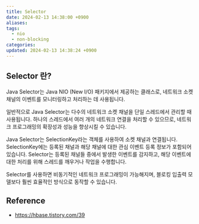 ```yaml
---
title: Selector
date: 2024-02-13 14:38:00 +0900
aliases: 
tags:
  - nio
  - non-blocking
categories: 
updated: 2024-02-13 14:38:24 +0900
---
```


## Selector 란?

Java Selector는 Java NIO (New I/O) 패키지에서 제공하는 클래스로, 네트워크 소켓 채널의 이벤트를 모니터링하고 처리하는 데 사용됩니다.

일반적으로 Java Selector는 다수의 네트워크 소켓 채널을 단일 스레드에서 관리할 때 사용됩니다. 하나의 스레드에서 여러 개의 네트워크 연결을 처리할 수 있으므로, 네트워크 프로그래밍의 확장성과 성능을 향상시킬 수 있습니다.

Java Selector는 SelectionKey라는 객체를 사용하여 소켓 채널과 연결됩니다. SelectionKey에는 등록된 채널과 해당 채널에 대한 관심 이벤트 등록 정보가 포함되어 있습니다. Selector는 등록된 채널들 중에서 발생한 이벤트를 감지하고, 해당 이벤트에 대한 처리를 위해 스레드를 깨우거나 작업을 수행합니다.

Selector를 사용하면 비동기적인 네트워크 프로그래밍이 가능해지며, 블로킹 입출력 모델보다 훨씬 효율적인 방식으로 동작할 수 있습니다.

## Reference

- https://hbase.tistory.com/39
